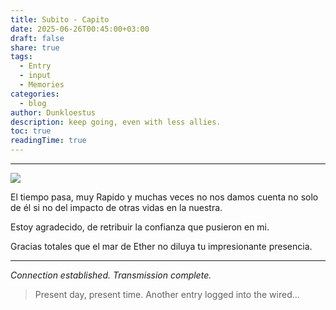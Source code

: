 ```yaml
---
title: Subito - Capito
date: 2025-06-26T00:45:00+03:00
draft: false
share: true
tags:
  - Entry
  - input
  - Memories
categories:
  - blog
author: Dunkloestus
description: keep going, even with less allies.
toc: true
readingTime: true
---
```

---
![](/img/Gemini_Generated_Image_whzaqmwhzaqmwhza.png)



El tiempo pasa, muy Rapido y muchas veces no nos damos cuenta no solo de él si no del impacto de otras vidas en la nuestra.

Estoy agradecido, de retribuir la confianza que pusieron en mi.

Gracias totales
que el mar de Ether no diluya tu impresionante presencia.

---

*Connection established. Transmission complete.*

> Present day, present time. Another entry logged into the wired...